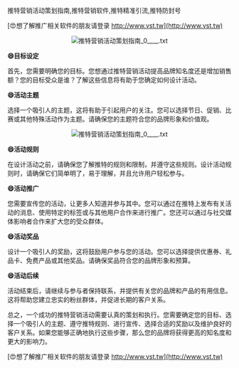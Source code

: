 推特营销活动策划指南,推特营销软件,推特精准引流,推特防封号

[😍想了解推广相关软件的朋友请登录 http://www.vst.tw](http://www.vst.tw)

 <center><img src="https://vst.tw/MP4/tuiguang/png/2.png" alt="推特营销活动策划指南_0____.txt"></center>

**😄目标设定**

首先，您需要明确您的目标。您想通过推特营销活动提高品牌知名度还是增加销售额？您的目标受众是谁？了解这些信息将有助于您确定如何设计活动。

**😄活动主题**

选择一个吸引人的主题，这将有助于引起用户的关注。您可以选择节日、促销、比赛或其他特殊活动作为主题。请确保您的主题符合您的品牌形象和价值观。

 <center><img src="https://vst.tw/MP4/tuiguang/png/3.png" alt="推特营销活动策划指南_0____.txt"></center>

**😄活动规则**

在设计活动之前，请确保您了解推特的规则和限制，并遵守这些规则。设计活动规则时，请确保它们简单明了，易于理解，并且允许用户轻松参与。

**😄活动推广**

您需要宣传您的活动，让更多人知道并参与其中。您可以通过在推特上发布有关活动的消息、使用特定的标签或与其他用户合作来进行推广。您还可以通过与社交媒体影响者合作来扩大您的受众群体。

**😄活动奖品**

设计一个吸引人的奖励，这将鼓励用户参与您的活动。您可以选择提供优惠券、礼品卡、免费产品或其他奖品。请确保奖品符合您的品牌形象和预算。

**😄活动后续**

活动结束后，请继续与参与者保持联系，并提供有关您的品牌和产品的有用信息。这将帮助您建立忠实的粉丝群体，并促进长期的客户关系。

总之，一个成功的推特营销活动需要认真的策划和执行。您需要确定您的目标、选择一个吸引人的主题、遵守推特规则、进行宣传、选择合适的奖励以及维护良好的客户关系。如果您能够正确地执行这些步骤，那么您的品牌将获得更高的知名度和更大的影响力。

[😍想了解推广相关软件的朋友请登录 http://www.vst.tw](http://www.vst.tw)



